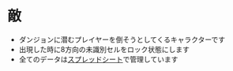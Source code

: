 # 敵
- ダンジョンに潜むプレイヤーを倒そうとしてくるキャラクターです
- 出現した時に8方向の未識別セルをロック状態にします
- 全てのデータは[スプレッドシート](https://docs.google.com/spreadsheets/d/15rXLu7xYhgzawgrjlfpExmsEUf8ZRnx_B_J2VGMdSSY/edit#gid=42248239)で管理しています

